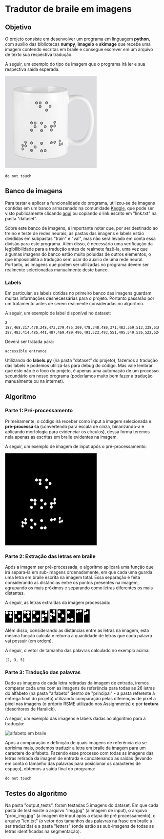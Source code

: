 # Tradutor de braile em imagens
## Objetivo
O projeto consiste em desenvolver um programa em linguagem **python**, com auxílio das bibliotecas **numpy**, **imageio** e **skimage** que recebe uma imagem contendo escritas em braile e consegue escrever em um arquivo de texto sua respectiva tradução.

A seguir, um exemplo do tipo de imagem que o programa irá ler e sua respectiva saída esperada:

![caneca com escritas em braile](https://github.com/natalzera/Tradutor-Braile/blob/main/Parcial/test.jpg)
```
do not touch
```

## Banco de imagens
Para testar e aplicar a funcionalidade do programa, utilizou-se de imagens contidas em um banco armazenado na comunidade [Keggle](https://www.kaggle.com/), que pode ser visto publicamente clicando [aqui](https://www.kaggle.com/datasets/changjianli/braille-dataset-for-scene-text-recognition) ou copiando o link escrito em "link.txt" na pasta "dataset".

Sobre este banco de imagens, é importante notar que, por ser destinado ao treino e teste de redes neurais, as pastas das imagens e labels estão divididas em subpastas "train" e "val", mas não será levado em conta essa divisão para este programa. Além disso, é necessário uma verificação da legibilibilidade para a tradução antes de realmete fazê-la, uma vez que algumas imagens do banco estão muito poluídas de outros elementos, o que impossibilita a tradução sem usar do auxílio de uma rede neural. Portanto, as imagens que podem ser utilizadas no programa devem ser realmente selecionadas manualmente deste banco.

### Labels
Em particular, as labels obtidas no primeiro banco das imagens guardam muitas informações desnecessárias para o projeto. Portanto passarão por um tratamento antes de serem realmente consideradas no algoritmo.

A seguir, um exemplo de label disponível no dataset:
```
2
187,468,217,470,248,473,279,475,309,478,340,480,371,483,369,513,338,510,308,508,278,505,247,503,217,500,187,498,"accessible"
387,483,414,485,441,487,469,489,496,491,523,493,551,495,549,526,522,524,495,522,468,520,441,518,414,516,387,514,"entrance"
```
Deverá ser tratada para:
```
accessible entrance
```

Utilizando do **labels.py** (na pasta "dataset" do projeto), fazemos a tradução das labels e podemos utilizá-las para debug do código. Mas vale lembrar que este não é o foco do projeto, é apenas uma automação de um processo secundário em nosso programa (poderíamos muito bem fazer a tradução manualmente ou na internet).

## Algoritmo

### Parte 1: Pré-processamento
Primeiramente, o código irá receber como input a imagem selecionada e **pré-processá-la** (convertendo para escala de cinza, binarizando-a e aplicando morfologia para evidenciar os círculos), dessa forma teremos nela apenas as escritas em braile evidentes na imagem.

A seguir, um exemplo de imagem de input após o pré-processamento:

![escritas em braile em preto e branco](https://github.com/natalzera/Tradutor-Braile/blob/main/Parcial/proc_img.jpg)

### Parte 2: Extração das letras em braile
Após a imagem ser pré-processada, o algoritmo aplicará uma função que irá separa-la em sub-imagens ordenadamente, em que cada uma guarda uma letra em braile escrita na imagem total. Essa separação é feita considerando as distâncias entre os pontos presentes na imagem, agrupando os mais próximos e separando como letras diferentes os mais distantes.

A seguir, as letras extraídas da imagem processada:

![letra em braile em preto e branco](https://github.com/natalzera/Tradutor-Braile/blob/main/Parcial/letters/00.jpg)
![letra em braile em preto e branco](https://github.com/natalzera/Tradutor-Braile/blob/main/Parcial/letters/01.jpg)
![letra em braile em preto e branco](https://github.com/natalzera/Tradutor-Braile/blob/main/Parcial/letters/10.jpg)
![letra em braile em preto e branco](https://github.com/natalzera/Tradutor-Braile/blob/main/Parcial/letters/11.jpg)
![letra em braile em preto e branco](https://github.com/natalzera/Tradutor-Braile/blob/main/Parcial/letters/12.jpg)
![letra em braile em preto e branco](https://github.com/natalzera/Tradutor-Braile/blob/main/Parcial/letters/20.jpg)
![letra em braile em preto e branco](https://github.com/natalzera/Tradutor-Braile/blob/main/Parcial/letters/21.jpg)
![letra em braile em preto e branco](https://github.com/natalzera/Tradutor-Braile/blob/main/Parcial/letters/22.jpg)
![letra em braile em preto e branco](https://github.com/natalzera/Tradutor-Braile/blob/main/Parcial/letters/23.jpg)
![letra em braile em preto e branco](https://github.com/natalzera/Tradutor-Braile/blob/main/Parcial/letters/24.jpg)

Além disso, considerando as distâncias entre as letras na imagem, esta mesma função calcula e retorna a quantidade de letras que cada palavra vai possuir (em ordem).

A seguir, o vetor de tamanho das palavras calculado no exemplo acima:
```Python3
[2, 3, 5]
```

### Parte 3: Tradução das palavras

Dado as imagens de cada letra retiradas da imagem de entrada, iremos comparar cada uma com as imagens de referência para todas as 26 letras do alfabeto (na pasta "alfabeto" dentro de "principal" - a pasta referente à entrega final do projeto) utilizando comparação pelas diferenças de pixel a pixel nas imagens (o próprio RSME utilizado nos Assignments) e por **textura** (descritores de Haralick).

A seguir, um exemplo das imagens e labels dadas ao algoritmo para a tradução:

![alfabeto em braile](https://3.bp.blogspot.com/_WzSKE_kNo6M/TJfrPiJLhkI/AAAAAAAAAHk/ETZjIgeuZnk/s1600/braille.jpg)

Após a comparação e definição de quais imagens de referência ela se aprixima mais, podemos traduzir a letra em braile da imagem para um caractere do alfabeto. Fazendo esse processo com todas as imagens das letras retirada da imagem de entrada e concatenando as saídas (levando em conta o tamanho das palavras para posicionar os caracteres de espaço), obtemos a saída final do programa:

```
do not touch
```

## Testes do algoritmo
Na pasta "output_tests", foram testadas 5 imagens do dataset. Em que cada pasta de test existe o arquivo "img.jpg" (a imagem de input), o arquivo "proc_img.jpg" (a imagem de input após a etapa de pré processamento), o arquivo "len.txt" (o vetor dos tamanhos das palavras na frase em braile a ser traduzida) e a pasta "letters" (onde estão as sub-imagens de todas as letras identificadas na segmentação).
